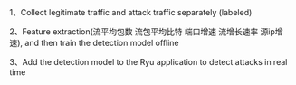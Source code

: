 1、Collect legitimate traffic and attack traffic separately (labeled)

2、Feature extraction(流平均包数 流包平均比特 端口增速 流增长速率 源ip增速), and then train the detection model offline

3、Add the detection model to the Ryu application to detect attacks in real time
